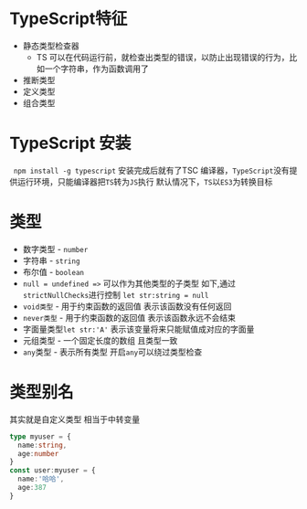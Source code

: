 <!--
 * @Author: yan_c 1905812142@qq.com
 * @Date: 2024-05-10 10:36:15
 * @LastEditors: yan_c 1905812142@qq.com
 * @LastEditTime: 2024-05-11 14:59:48
 * @FilePath: \ytg_admind:\PersonalProject\TypeScript\ts-test\README.md
 * @Description: 这是默认设置,请设置`customMade`, 打开koroFileHeader查看配置 进行设置: https://github.com/OBKoro1/koro1FileHeader/wiki/%E9%85%8D%E7%BD%AE
-->
# TypeScript特征
* 静态类型检查器
  * TS 可以在代码运行前，就检查出类型的错误，以防止出现错误的行为，比如一个字符串，作为函数调用了
* 推断类型
* 定义类型
* 组合类型
# TypeScript 安装
` npm install -g typescript`
安装完成后就有了TSC 编译器，`TypeScript`没有提供运行环境，只能编译器把`TS`转为`JS`执行
默认情况下，`TS`以`ES3`为转换目标

# 类型
* 数字类型 - `number`
* 字符串 - `string`
* 布尔值 - `boolean`
* `null = undefined =>` 可以作为其他类型的子类型 如下,通过 `strictNullChecks`进行控制
`let str:string = null`
* `void类型` - 用于约束函数的返回值 表示该函数没有任何返回
* `never类型` - 用于约束函数的返回值 表示该函数永远不会结束
* 字面量类型`let str:'A'` 表示该变量将来只能赋值成对应的字面量
* 元组类型 - 一个固定长度的数组 且类型一致
* `any`类型 - 表示所有类型 开启`any`可以绕过类型检查

# 类型别名
其实就是自定义类型  相当于中转变量
```typescript
type myuser = {
  name:string,
  age:number
}
const user:myuser = {
  name:'哈哈',
  age:387
}
```
